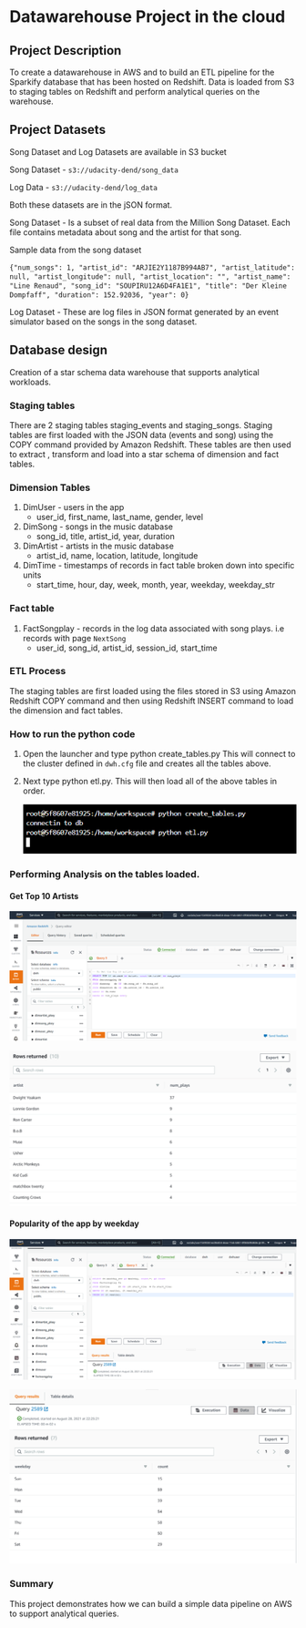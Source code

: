 # Datawarehouse Project in the cloud

## Project Description
To create a datawarehouse in AWS and to build an ETL pipeline for the Sparkify database that has been hosted on Redshift.
Data is loaded from S3 to staging tables on Redshift and perform analytical queries on the warehouse.

## Project Datasets
Song Dataset and Log Datasets are available in S3 bucket

Song Dataset - `s3://udacity-dend/song_data`

Log Data - `s3://udacity-dend/log_data`

Both these datasets are in the jSON format.

Song Dataset - Is a subset of real data from the Million Song Dataset. Each file contains metadata about song and the artist for that song. 

Sample data from the song dataset

```
{"num_songs": 1, "artist_id": "ARJIE2Y1187B994AB7", "artist_latitude": null, "artist_longitude": null, "artist_location": "", "artist_name": "Line Renaud", "song_id": "SOUPIRU12A6D4FA1E1", "title": "Der Kleine Dompfaff", "duration": 152.92036, "year": 0}
```

Log Dataset - These are log files in JSON format generated by an event simulator based on the songs in the song dataset. 


## Database design
Creation of a star schema data warehouse that supports analytical workloads.

### Staging tables
There are 2 staging tables staging_events and staging_songs.
Staging tables are first loaded with the JSON data (events and song) using the COPY command provided by Amazon Redshift.
These tables are then used to extract , transform and load into a star schema of dimension and fact tables.

### Dimension Tables
1. DimUser - users in the app
    - user_id, first_name, last_name, gender, level
2. DimSong - songs in the music database
    - song_id, title, artist_id, year, duration
3. DimArtist - artists in the music database
    - artist_id, name, location, latitude, longitude
4. DimTime - timestamps of records in fact table broken down into specific units
    - start_time, hour, day, week, month, year, weekday, weekday_str
    
### Fact table
1. FactSongplay - records in the log data associated with song plays. i.e records with page `NextSong`
    - user_id, song_id, artist_id, session_id, start_time
    

### ETL Process
The staging tables are first loaded using the files stored in S3 using Amazon Redshift COPY command and then using Redshift INSERT command to load the dimension and fact tables.

### How to run the python code
1. Open the launcher and type python create_tables.py
    This will connect to the cluster defined in `dwh.cfg` file and creates all the tables above.
2. Next type python etl.py. This will then load all of the above tables in order.   
    
    ![](images/RunCode.PNG)


### Performing Analysis on the tables loaded.
#### Get Top 10 Artists

![](images/Query1.PNG)

![](images/Query1Result.PNG)

#### Popularity of the app by weekday
![](images/Query2.PNG)

![](images/Query2Results.PNG)

### Summary
This project demonstrates how we can build a simple data pipeline on AWS to support analytical queries.